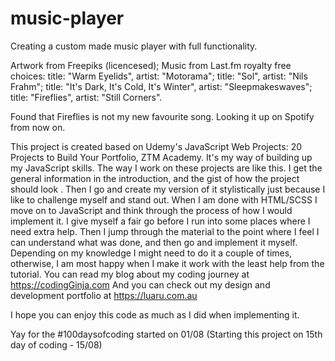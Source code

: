 # music-player

Creating a custom made music player with full functionality.

Artwork from Freepiks (licencesed);
Music from Last.fm royalty free choices:
title: "Warm Eyelids", artist: "Motorama";
title: "Sol", artist: "Nils Frahm";
title: "It's Dark, It's Cold, It's Winter", artist: "Sleepmakeswaves";
title: "Fireflies", artist: "Still Corners".

Found that Fireflies is not my new favourite song. Looking it up on Spotify from now on. 

This project is created based on Udemy's JavaScript Web Projects: 20 Projects to Build Your Portfolio, ZTM Academy. It's my way of building up my JavaScript skills. 
The way I work on these projects are like this. I get the general information in the introduction, and the gist of how the project should look . Then I go and create my version of it stylistically just because I like to challenge myself and stand out. When I am done with HTML/SCSS I move on to JavaScript and think through the process of how I would implement it. I give myself a fair go before I run into some places where I need extra help. Then I jump through the material to the point where I feel I can understand what was done, and then go and implement it myself. Depending on my knowledge I might need to do it a couple of times, otherwise, I am most happy when I make it work with the least help from the tutorial. 
You can read my blog about my coding journey at https://codingGinja.com
And you can check out my design and development portfolio at https://luaru.com.au 

I hope you can enjoy this code as much as I did when implementing it.

Yay for the #100daysofcoding started on 01/08
(Starting this project on 15th day of coding - 15/08)